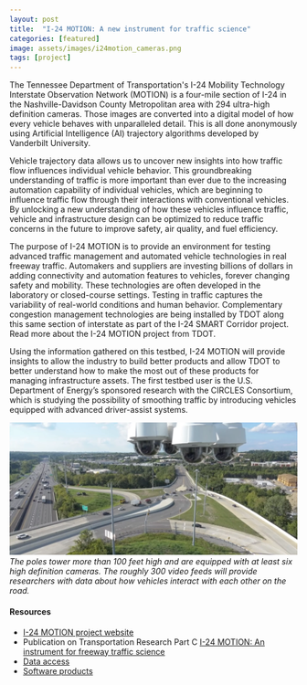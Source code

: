 ```yaml
---
layout: post
title:  "I-24 MOTION: A new instrument for traffic science"
categories: [featured]
image: assets/images/i24motion_cameras.png
tags: [project]
---
```

The Tennessee Department of Transportation's I-24 Mobility Technology Interstate Observation Network (MOTION) is a four-mile section of I-24 in the Nashville-Davidson County Metropolitan area with 294 ultra-high definition cameras. Those images are converted into a digital model of how every vehicle behaves with unparalleled detail. This is all done anonymously using Artificial Intelligence (AI) trajectory algorithms developed by Vanderbilt University.

Vehicle trajectory data allows us to uncover new insights into how traffic flow influences individual vehicle behavior. This groundbreaking understanding of traffic is more important than ever due to the increasing automation capability of individual vehicles, which are beginning to influence traffic flow through their interactions with conventional vehicles. By unlocking a new understanding of how these vehicles influence traffic, vehicle and infrastructure design can be optimized to reduce traffic concerns in the future to improve safety, air quality, and fuel efficiency.

The purpose of I-24 MOTION is to provide an environment for testing advanced traffic management and automated vehicle technologies in real freeway traffic. Automakers and suppliers are investing billions of dollars in adding connectivity and automation features to vehicles, forever changing safety and mobility. These technologies are often developed in the laboratory or closed-course settings. Testing in traffic captures the variability of real-world conditions and human behavior. Complementary congestion management technologies are being installed by TDOT along this same section of interstate as part of the I-24 SMART Corridor project. Read more about the I-24 MOTION project from TDOT.

Using the information gathered on this testbed, I-24 MOTION will provide insights to allow the industry to build better products and allow TDOT to better understand how to make the most out of these products for managing infrastructure assets. The first testbed user is the U.S. Department of Energy’s sponsored research with the CIRCLES Consortium, which is studying the possibility of smoothing traffic by introducing vehicles equipped with advanced driver-assist systems.


![alt text](../assets/images/i24motion_cameras.png)*The poles tower more than 100 feet high and are equipped with at least six high definition cameras. The roughly 300 video feeds will provide researchers with data about how vehicles interact with each other on the road.*

#### Resources
- [I-24 MOTION project website][i-24motion]
- Publication on Transportation Research Part C [I-24 MOTION: An instrument for freeway traffic science][trc-paper]
- [Data access][i24-data]
- [Software products][i24-software]

[i-24motion]: https://i24motion.org
[trc-paper]: https://www.sciencedirect.com/science/article/pii/S0968090X23003005
[i24-data]: https://i24motion.org/data
[i24-software]: https://i24motion.org/software-products





